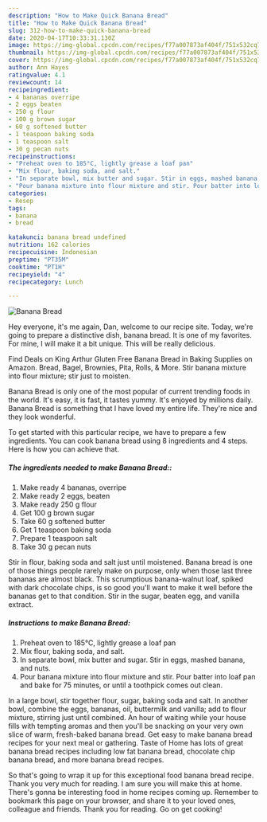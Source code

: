 ```yaml
---
description: "How to Make Quick Banana Bread"
title: "How to Make Quick Banana Bread"
slug: 312-how-to-make-quick-banana-bread
date: 2020-04-17T10:33:31.130Z
image: https://img-global.cpcdn.com/recipes/f77a007873af404f/751x532cq70/banana-bread-recipe-main-photo.jpg
thumbnail: https://img-global.cpcdn.com/recipes/f77a007873af404f/751x532cq70/banana-bread-recipe-main-photo.jpg
cover: https://img-global.cpcdn.com/recipes/f77a007873af404f/751x532cq70/banana-bread-recipe-main-photo.jpg
author: Ann Hayes
ratingvalue: 4.1
reviewcount: 14
recipeingredient:
- 4 bananas overripe
- 2 eggs beaten
- 250 g flour
- 100 g brown sugar
- 60 g softened butter
- 1 teaspoon baking soda
- 1 teaspoon salt
- 30 g pecan nuts
recipeinstructions:
- "Preheat oven to 185°C, lightly grease a loaf pan"
- "Mix flour, baking soda, and salt."
- "In separate bowl, mix butter and sugar. Stir in eggs, mashed banana, and nuts."
- "Pour banana mixture into flour mixture and stir. Pour batter into loaf pan and bake for 75 minutes, or until a toothpick comes out clean."
categories:
- Resep
tags:
- banana
- bread

katakunci: banana bread undefined
nutrition: 162 calories
recipecuisine: Indonesian
preptime: "PT35M"
cooktime: "PT1H"
recipeyield: "4"
recipecategory: Lunch

---
```



![Banana Bread](https://img-global.cpcdn.com/recipes/f77a007873af404f/751x532cq70/banana-bread-recipe-main-photo.jpg)

Hey everyone, it's me again, Dan, welcome to our recipe site. Today, we're going to prepare a distinctive dish, banana bread. It is one of my favorites. For mine, I will make it a bit unique. This will be really delicious.

Find Deals on King Arthur Gluten Free Banana Bread in Baking Supplies on Amazon. Bread, Bagel, Brownies, Pita, Rolls, &amp; More. Stir banana mixture into flour mixture; stir just to moisten.

Banana Bread is only one of the most popular of current trending foods in the world. It's easy, it is fast, it tastes yummy. It's enjoyed by millions daily. Banana Bread is something that I have loved my entire life. They're nice and they look wonderful.


To get started with this particular recipe, we have to prepare a few ingredients. You can cook banana bread using 8 ingredients and 4 steps. Here is how you can achieve that.

##### The ingredients needed to make Banana Bread::

1. Make ready 4 bananas, overripe
1. Make ready 2 eggs, beaten
1. Make ready 250 g flour
1. Get 100 g brown sugar
1. Take 60 g softened butter
1. Get 1 teaspoon baking soda
1. Prepare 1 teaspoon salt
1. Take 30 g pecan nuts


Stir in flour, baking soda and salt just until moistened. Banana bread is one of those things people rarely make on purpose, only when those last three bananas are almost black. This scrumptious banana-walnut loaf, spiked with dark chocolate chips, is so good you&#39;ll want to make it well before the bananas get to that condition. Stir in the sugar, beaten egg, and vanilla extract. 

##### Instructions to make Banana Bread:

1. Preheat oven to 185°C, lightly grease a loaf pan
1. Mix flour, baking soda, and salt.
1. In separate bowl, mix butter and sugar. Stir in eggs, mashed banana, and nuts.
1. Pour banana mixture into flour mixture and stir. Pour batter into loaf pan and bake for 75 minutes, or until a toothpick comes out clean.


In a large bowl, stir together flour, sugar, baking soda and salt. In another bowl, combine the eggs, bananas, oil, buttermilk and vanilla; add to flour mixture, stirring just until combined. An hour of waiting while your house fills with tempting aromas and then you&#39;ll be snacking on your very own slice of warm, fresh-baked banana bread. Get easy to make banana bread recipes for your next meal or gathering. Taste of Home has lots of great banana bread recipes including low fat banana bread, chocolate chip banana bread, and more banana bread recipes. 

So that's going to wrap it up for this exceptional food banana bread recipe. Thank you very much for reading. I am sure you will make this at home. There's gonna be interesting food in home recipes coming up. Remember to bookmark this page on your browser, and share it to your loved ones, colleague and friends. Thank you for reading. Go on get cooking!
